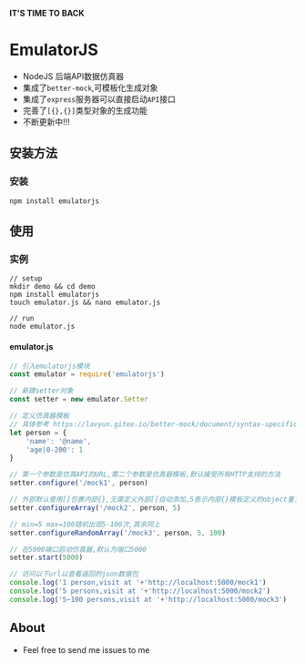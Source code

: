 **IT'S TIME TO BACK**
# EmulatorJS
- NodeJS 后端API数据仿真器
- 集成了`better-mock`,可模板化生成对象
- 集成了`express`服务器可以直接启动`API`接口
- 完善了`[{},{}]`类型对象的生成功能
- 不断更新中!!!

## 安装方法

### 安装
~~~shell script
npm install emulatorjs
~~~

## 使用

### 实例

~~~shell script
// setup
mkdir demo && cd demo
npm install emulatorjs
touch emulator.js && nano emulator.js

// run
node emulator.js
~~~

#### emulator.js
~~~javascript
// 引入emulatorjs模块
const emulator = require('emulatorjs')

// 新建setter对象
const setter = new emulator.Setter

// 定义仿真器模板
// 具体参考 https://lavyun.gitee.io/better-mock/document/syntax-specification.html
let person = {
    'name': '@name',
    'age|0-200': 1
}

// 第一个参数是仿真API的URL,第二个参数是仿真器模板,默认接受所有HTTP支持的方法
setter.configure('/mock1', person)

// 外部默认使用[]包裹内部{},无需定义外部[]自动添加,5表示内部{}模板定义的object重复出现5次,其余同上
setter.configureArray('/mock2', person, 5)

// min=5 max=100随机出现5-100次,其余同上
setter.configureRandomArray('/mock3', person, 5, 100)

// 在5000端口启动仿真器,默认为端口5000
setter.start(5000)

// 访问以下url以查看返回的json数据包
console.log('1 person,visit at '+'http://localhost:5000/mock1')
console.log('5 persons,visit at '+'http://localhost:5000/mock2')
console.log('5~100 persons,visit at '+'http://localhost:5000/mock3')
~~~

## About
- Feel free to send me issues to me
